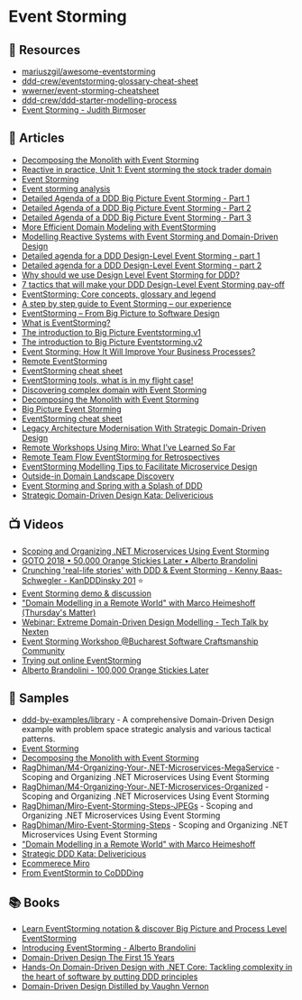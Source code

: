 
# Event Storming

## 📘 Resources

- [mariuszgil/awesome-eventstorming](https://github.com/mariuszgil/awesome-eventstorming)
- [ddd-crew/eventstorming-glossary-cheat-sheet](https://github.com/ddd-crew/eventstorming-glossary-cheat-sheet)
- [wwerner/event-storming-cheatsheet](https://github.com/wwerner/event-storming-cheatsheet)
- [ddd-crew/ddd-starter-modelling-process](https://github.com/ddd-crew/ddd-starter-modelling-process)
- [Event Storming - Judith Birmoser](https://miro.com/miroverse/event-storming/)
## 📕 Articles
- [Decomposing the Monolith with Event Storming](https://medium.com/capital-one-tech/event-storming-decomposing-the-monolith-to-kick-start-your-microservice-architecture-acb8695a6e61)
- [Reactive in practice, Unit 1: Event storming the stock trader domain](https://developer.ibm.com/technologies/java/tutorials/reactive-in-practice-1/)
- [Event Storming](https://ibm-cloud-architecture.github.io/refarch-eda/methodology/event-storming/)
- [Event storming analysis](https://ibm-cloud-architecture.github.io/refarch-kc/implementation/event-storming-analysis/)
- [Detailed Agenda of a DDD Big Picture Event Storming - Part 1](https://philippe.bourgau.net/detailed-agenda-of-a-ddd-big-picture-event-storming-part-1/)
- [Detailed Agenda of a DDD Big Picture Event Storming - Part 2](https://philippe.bourgau.net/detailed-agenda-of-a-ddd-big-picture-event-storming-part-2/)
- [Detailed Agenda of a DDD Big Picture Event Storming - Part 3](https://philippe.bourgau.net/detailed-agenda-of-a-ddd-big-picture-event-storming-part-3/)
- [More Efficient Domain Modeling with EventStorming](https://buildplease.com/pages/modeling-better/)
- [Modelling Reactive Systems with Event Storming and Domain-Driven Design](https://blog.redelastic.com/corporate-arts-crafts-modelling-reactive-systems-with-event-storming-73c6236f5dd7)
- [Detailed agenda for a DDD Design-Level Event Storming - part 1](https://philippe.bourgau.net/detailed-agenda-for-a-ddd-design-level-event-storming-part-1/)
- [Detailed agenda for a DDD Design-Level Event Storming - part 2](https://philippe.bourgau.net/detailed-agenda-for-a-ddd-design-level-event-storming-part-2/)
- [Why should we use Design Level Event Storming for DDD?](https://philippe.bourgau.net/why-should-we-use-design-level-event-storming-for-ddd/)
- [7 tactics that will make your DDD Design-Level Event Storming pay-off](https://philippe.bourgau.net/7-tactics-that-will-make-your-ddd-design-level-event-storming-pay-off/)
- [EventStorming; Core concepts, glossary and legend](https://baasie.com/2020/07/16/eventstorming-core-concepts-glossary-and-legend/)
- [A step by step guide to Event Storming – our experience](https://www.boldare.com/blog/event-storming-guide/)
- [EventStorming – From Big Picture to Software Design](https://www.agilepartner.net/en/eventstorming-from-big-picture-to-software-design/)
- [What is EventStorming?](https://medium.com/techlabs-emag/what-is-event-storming-ed1a0e519fad)
- [The introduction to Big Picture Eventstorming.v1](https://locastic.com/blog/intro-to-big-picture-eventstorming/)
- [The introduction to Big Picture Eventstorming.v2](https://locastic.com/blog/the-introduction-to-big-picture-eventstorming-v2/)
- [Event Storming: How It Will Improve Your Business Processes?](https://selleo.com/blog/event-storming-how-it-will-improve-your-business-processes-)
- [Remote EventStorming](https://blog.avanscoperta.it/2020/03/26/remote-eventstorming/)
- [EventStorming cheat sheet](https://baasie.com/2019/07/29/eventstorming-cheat-sheet/)
- [EventStorming tools, what is in my flight case!](https://baasie.com/2019/05/08/eventstorming-tools-what-is-in-my-flight-case/)
- [Discovering complex domain with Event Storming](https://solidstudio.io/blog/discovering-domain-with-event-storming)
- [Decomposing the Monolith with Event Storming](https://medium.com/capital-one-tech/event-storming-decomposing-the-monolith-to-kick-start-your-microservice-architecture-acb8695a6e61)
- [Big Picture Event Storming](https://medium.com/@chatuev/big-picture-event-storming-7a1fe18ffabb)
- [EventStorming cheat sheet](https://xebia.com/blog/eventstorming-cheat-sheet/)
- [Legacy Architecture Modernisation With Strategic Domain-Driven Design](https://medium.com/nick-tune-tech-strategy-blog/legacy-architecture-modernisation-with-strategic-domain-driven-design-3e7c05bb383f)
- [Remote Workshops Using Miro: What I’ve Learned So Far](https://medium.com/nick-tune-tech-strategy-blog/remote-workshops-using-miro-what-ive-learned-so-far-849391f0412b)
- [Remote Team Flow EventStorming for Retrospectives](https://medium.com/nick-tune-tech-strategy-blog/remote-team-flow-eventstorming-for-retrospectives-a8ea33cdb277)
- [EventStorming Modelling Tips to Facilitate Microservice Design](https://medium.com/nick-tune-tech-strategy-blog/eventstorming-modelling-tips-to-facilitate-microservice-design-1b1b0b838efc)
- [Outside-in Domain Landscape Discovery](https://medium.com/nick-tune-tech-strategy-blog/outside-in-domain-landscape-discovery-3ec88aeb70db)
- [Event Storming and Spring with a Splash of DDD](https://spring.io/blog/2018/04/11/event-storming-and-spring-with-a-splash-of-ddd)
- [Strategic Domain-Driven Design Kata: Delivericious](https://medium.com/nick-tune-tech-strategy-blog/strategic-domain-driven-design-kata-delivericious-b114ca77163)

## 📺 Videos

- [Scoping and Organizing .NET Microservices Using Event Storming](https://www.pluralsight.com/courses/dotnet-microservices-scoping-organizing)
- [GOTO 2018 • 50.000 Orange Stickies Later • Alberto Brandolini](https://www.youtube.com/watch?v=NGXl1D-KwRI)
- [Crunching 'real-life stories' with DDD & Event Storming - Kenny Baas-Schwegler - KanDDDinsky 201](https://www.youtube.com/watch?v=WvkBKvMnyuc) ⭐
- [Event Storming demo & discussion](https://www.youtube.com/watch?v=xIB_VQVVWKk)
- ["Domain Modelling in a Remote World" with Marco Heimeshoff (Thursday's Matter)](https://www.youtube.com/watch?v=jdU_iTBP2Qs)
- [Webinar: Extreme Domain-Driven Design Modelling - Tech Talk by Nexten](https://www.youtube.com/watch?v=uJ4mPU1i6E0)
- [Event Storming Workshop @Bucharest Software Craftsmanship Community](https://www.youtube.com/watch?v=xVSaDdj3PVE)
- [Trying out online EventStorming](https://www.youtube.com/watch?v=CbPEibNUe0s)
- [Alberto Brandolini - 100,000 Orange Stickies Later](https://www.youtube.com/watch?v=fGm62ra_mQ8)
## 🚀 Samples
- [ddd-by-examples/library](https://github.com/ddd-by-examples/library) - A comprehensive Domain-Driven Design example with problem space strategic analysis and various tactical patterns.
- [Event Storming](https://miro.com/app/board/o9J_kt3rZb4=/?fromEmbed=1)
- [Decomposing the Monolith with Event Storming](https://medium.com/capital-one-tech/event-storming-decomposing-the-monolith-to-kick-start-your-microservice-architecture-acb8695a6e61)
- [RagDhiman/M4-Organizing-Your-.NET-Microservices-MegaService](https://github.com/RagDhiman/M4-Organizing-Your-.NET-Microservices-MegaService) - Scoping and Organizing .NET Microservices Using Event Storming
- [RagDhiman/M4-Organizing-Your-.NET-Microservices-Organized](https://github.com/RagDhiman/M4-Organizing-Your-.NET-Microservices-Organized) - Scoping and Organizing .NET Microservices Using Event Storming
- [RagDhiman/Miro-Event-Storming-Steps-JPEGs](https://github.com/RagDhiman/Miro-Event-Storming-Steps-JPEGs) - Scoping and Organizing .NET Microservices Using Event Storming
- [RagDhiman/Miro-Event-Storming-Steps](https://github.com/RagDhiman/Miro-Event-Storming-Steps) - Scoping and Organizing .NET Microservices Using Event Storming
- ["Domain Modelling in a Remote World" with Marco Heimeshoff](https://miro.com/app/board/o9J_lSf4hpY=/)
- [Strategic DDD Kata: Delivericious](https://miro.com/app/board/o9J_l45tkpU=/)
- [Ecommerece Miro](https://miro.com/app/board/uXjVOqNZGYg=/)
- [From EventStormin to CoDDDing](https://miro.com/app/board/o9J_kwDgULY=/)

## 📚 Books
- [Learn EventStorming notation & discover Big Picture and Process Level EventStorming](https://lukaszcoding.com/eventstorming-cheatsheet)
- [Introducing EventStorming - Alberto Brandolini](https://leanpub.com/introducing_eventstorming) 
- [Domain-Driven Design The First 15 Years](https://dddeurope.com/15years/)
- [Hands-On Domain-Driven Design with .NET Core: Tackling complexity in the heart of software by putting DDD principles](https://www.amazon.com/Hands-Domain-Driven-Design-NET-ebook/dp/B07C5WSR9B)
- [Domain-Driven Design Distilled by Vaughn Vernon](https://www.amazon.com/Domain-Driven-Design-Distilled-Vaughn-Vernon/dp/0134434420)


